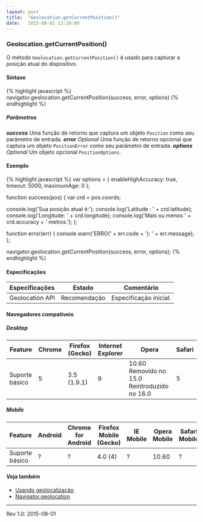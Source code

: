 ```yaml
---
layout: post
title:  "Geolocation.getCurrentPosition()"
date:   2015-08-01 13:20:09
---
```


### Geolocation.getCurrentPosition()

O método `Geolocation.getCurrentPosition()` é usado para capturar a posição atual do dispositivo.

#### Síntaxe

{% highlight javascript %}
navigator.geolocation.getCurrentPosition(success, error, options)
{% endhighlight %}

##### Parâmetros

**_success_**
    Uma função de retorno que captura um objeto `Position` como seu parâmetro de entrada.
**_error_** _Optional_
    Uma função de retorno opcional que captura um objeto `PositionError` como seu parâmetro de entrada.
**_options_** _Optional_
    Um objeto opcional `PositionOptions`.

#### Exemplo
{% highlight javascript %}
var options = {
  enableHighAccuracy: true,
  timeout: 5000,
  maximumAge: 0
};

function success(pos) {
  var crd = pos.coords;

  console.log('Sua posição atual é:');
  console.log('Latitude : ' + crd.latitude);
  console.log('Longitude: ' + crd.longitude);
  console.log('Mais ou menos ' + crd.accuracy + ' metros.');
};

function error(err) {
  console.warn('ERRO(' + err.code + '): ' + err.message);
};

navigator.geolocation.getCurrentPosition(success, error, options);
{% endhighlight %}

#### Especificações
| Especificações | Estado | Comentário |
| -------------- | ------ | ---------- |
| Geolocation API | Recomendação | Especificação inicial. |

#### Navegadores compatíveis

##### Desktop

| Feature | Chrome | Firefox (Gecko) | Internet Explorer | Opera | Safari |
| ------- | ------ | --------------- | ----------------- | ----- | ------ |
| Suporte básico | 5 | 3.5 (1.9.1) | 9 | 10.60 Removido no 15.0 Reintroduzido no 16.0 | 5 |

##### **Mobile**  
| Feature | Android | Chrome for Android | Firefox Mobile (Gecko) | IE Mobile | Opera Mobile | Safari Mobile |
| ------- | ------- | ------------------ | ---------------------- | --------- | ------------ | ------------- |
| Suporte básico | ? | ? | 4.0 (4) | ? | 10.60 | ? | 

#### Veja também
* [Usando geolocalização](https://developer.mozilla.org/en-US/docs/WebAPI/Using_geolocation)
* [Navigator.geolocation](https://developer.mozilla.org/en-US/docs/Web/API/Navigator/geolocation)
  
  
---
Rev 1.0: 2015-08-01
